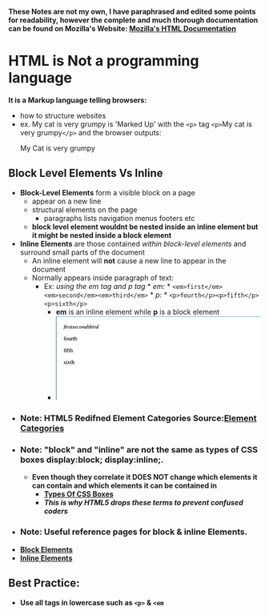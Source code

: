 **These Notes are not my own, I have paraphrased and edited some points for readability, however the complete and much thorough documentation can be found on Mozilla's Website: [Mozilla's HTML Documentation](https://developer.mozilla.org/en-US/docs/Learn/CSS/Building_blocks/The_box_model#Types_of_CSS_boxes)**
# HTML is Not a programming language
**It is a Markup language telling browsers:**
  * how to structure websites
  * ex. My cat is very grumpy is 'Marked Up' with the `<p>` tag `<p>`My cat is very grumpy`</p>` and the browser outputs:
      <p>My Cat is very grumpy</p>
## Block Level Elements Vs Inline
  * **Block-Level Elements** form a visible block on a page 
    * appear on a new line
    * structural elements on the page
      * paragraphs lists navigation menus footers etc
    * **block level element wouldnt be nested inside an inline element but it might be nested inside a block element**
  * **Inline Elements** are those contained *within block-level elements* and surround small parts of the document
    * An inline element will **not** cause a new line to appear in the document
    * Normally appears inside paragraph of text:
      * Ex: *using the em tag and p tag* 
            *  *em:*
              * `<em>first</em><em>second</em><em>third</em>`
            *  *p:*
              * `<p>fourth</p><p>fifth</p><p>sixth</p>`
        * **em** is an inline element while **p** is a block element
        * ![MarkDown Image](images/exapmle-1.png)
  * ### Note: HTML5 Redifned Element Categories Source:[Element Categories](https://html.spec.whatwg.org/multipage/indices.html#element-content-categories)
  * ### Note: "block" and "inline" are not the same as types of CSS boxes display:block; display:inline;.
    * **Even though they correlate it DOES NOT change which elements it can contain and which elements it can be contained in**
      * **[Types Of CSS Boxes](https://developer.mozilla.org/en-US/docs/Learn/CSS/Building_blocks/The_box_model#Types_of_CSS_boxes)**
      * ***This is why HTML5 drops these terms to prevent confused coders***
  * ### Note: Useful reference pages for block & inline Elements.
  * **[Block Elements](https://developer.mozilla.org/en-US/docs/Web/HTML/Block-level_elements)**
  * **[Inline Elements](https://developer.mozilla.org/en-US/docs/Web/HTML/Inline_elements)**



## Best Practice:
  * **Use all tags in lowercase such as `<p>` & `<em`**
 